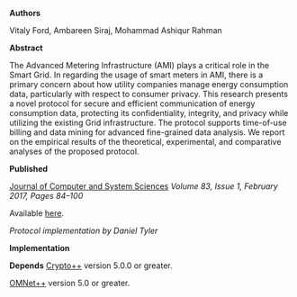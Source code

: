 **Authors**

Vitaly Ford, Ambareen Siraj, Mohammad Ashiqur Rahman
	
**Abstract**

The Advanced Metering Infrastructure (AMI) plays a critical role in the Smart Grid. In regarding the usage of smart meters in AMI, there is a primary concern about how utility companies manage energy consumption data, particularly with respect to consumer privacy. This research presents a novel protocol for secure and efficient communication of energy consumption data, protecting its confidentiality, integrity, and privacy while utilizing the existing Grid infrastructure. The protocol supports time-of-use billing and data mining for advanced fine-grained data analysis. We report on the empirical results of the theoretical, experimental, and comparative analyses of the proposed protocol.

**Published**


[Journal of Computer and System Sciences](http://www.sciencedirect.com/science/article/pii/S0022000016300472)
*Volume 83, Issue 1, February 2017, Pages 84–100*

Available [here](https://www.researchgate.net/publication/305077004_Secure_and_efficient_protection_of_consumer_privacy_in_Advanced_Metering_Infrastructure_supporting_fine-grained_data_analysis).


*Protocol implementation by Daniel Tyler*

**Implementation**

**Depends**
[Crypto++](http://cryptopp.com/) version 5.0.0 or greater.

[OMNet++](https://omnetpp.org/) version 5.0 or greater.